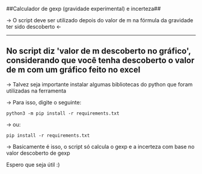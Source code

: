 
##Calculador de gexp (gravidade experimental) e incerteza##

-> O script deve ser utilizado depois do valor de m na fórmula da gravidade ter sido descoberto <-

---------------------------------------------------------------------------
No script diz 'valor de m descoberto no gráfico', considerando que você
tenha descoberto o valor de m com um gráfico feito no excel
---------------------------------------------------------------------------

-> Talvez seja importante instalar algumas bibliotecas do python que foram utilizadas na ferramenta

-> Para isso, digite o seguinte:   

	python3 -m pip install -r requirements.txt

-> ou:   

	pip install -r requirements.txt

-> Basicamente é isso, o script só calcula o gexp e a incerteza com base no valor descoberto de gexp

Espero que seja útil :)
